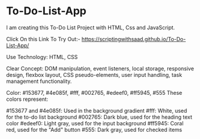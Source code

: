# To-Do-List-App
I am creating this To-Do List Project with HTML, Css and JavaScript.

Click On this Link To Try Out:- https://scriptingwithsaad.github.io/To-Do-List-App/

Use Technology: HTML, CSS

Clear Concept: DOM manipulation, event listeners, local storage, responsive design, flexbox layout, CSS pseudo-elements, user input handling, task management functionality.

Color: #153677, #4e085f, #fff, #002765, #edeef0, #ff5945, #555
These colors represent:

#153677 and #4e085f: Used in the background gradient
#fff: White, used for the to-do list background
#002765: Dark blue, used for the heading text color
#edeef0: Light gray, used for the input background
#ff5945: Coral red, used for the "Add" button
#555: Dark gray, used for checked items
